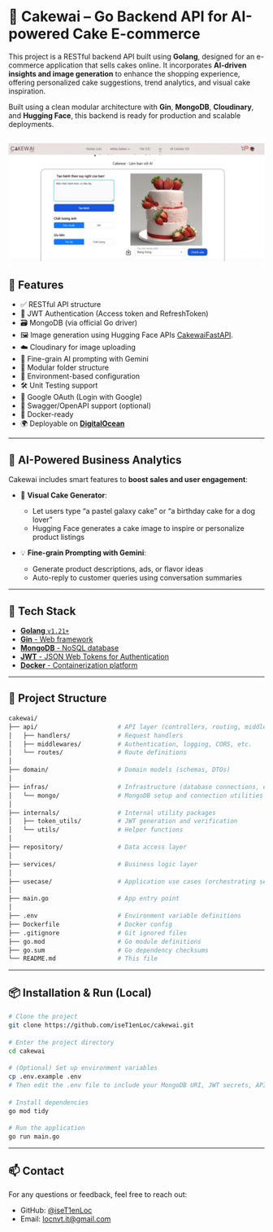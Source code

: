 # 🎂 Cakewai – Go Backend API for AI-powered Cake E-commerce

This project is a RESTful backend API built using **Golang**, designed for an e-commerce application that sells cakes online. It incorporates **AI-driven insights and image generation** to enhance the shopping experience, offering personalized cake suggestions, trend analytics, and visual cake inspiration.

Built using a clean modular architecture with **Gin**, **MongoDB**, **Cloudinary**, and **Hugging Face**, this backend is ready for production and scalable deployments.

![CakeWai Town](media/homepage.png)
---

## 🚀 Features

- ✅ RESTful API structure
- 🔐 JWT Authentication (Access token and RefreshToken)
- 🗃️ MongoDB (via official Go driver)
- 🖼️ Image generation using Hugging Face APIs [CakewaiFastAPI](https://github.com/iseT1enLoc/cakewai_fast_api).
- ☁️ Cloudinary for image uploading
- 🧠 Fine-grain AI prompting with Gemini
- 📁 Modular folder structure
- 🌱 Environment-based configuration
- 🛠️ Unit Testing support
- 🔑 Google OAuth (Login with Google)
- 📄 Swagger/OpenAPI support (optional)
- 🐳 Docker-ready
- 🌍 Deployable on [**DigitalOcean**](https://www.digitalocean.com/)

---

## 🧠 AI-Powered Business Analytics

Cakewai includes smart features to **boost sales and user engagement**:
- 🎨 **Visual Cake Generator**:
  - Let users type “a pastel galaxy cake” or “a birthday cake for a dog lover”
  - Hugging Face generates a cake image to inspire or personalize product listings

- 💡 **Fine-grain Prompting with Gemini**:
  - Generate product descriptions, ads, or flavor ideas
  - Auto-reply to customer queries using conversation summaries

---


## 🧰 Tech Stack

- [**Golang** `v1.21+`](https://golang.org/doc/)
- [**Gin** - Web framework](https://github.com/gin-gonic/gin)
- [**MongoDB** - NoSQL database](https://www.mongodb.com/)
- [**JWT** - JSON Web Tokens for Authentication](https://jwt.io/)
- [**Docker** - Containerization platform](https://www.docker.com/)
---


## 📁 Project Structure
```bash
cakewai/
├── api/                      # API layer (controllers, routing, middleware)
│   ├── handlers/             # Request handlers
│   ├── middlewares/          # Authentication, logging, CORS, etc.
│   └── routes/               # Route definitions
│
├── domain/                   # Domain models (schemas, DTOs)
│
├── infras/                   # Infrastructure (database connections, external services)
│   └── mongo/                # MongoDB setup and connection utilities
│
├── internals/                # Internal utility packages
│   ├── token_utils/          # JWT generation and verification
│   └── utils/                # Helper functions
│
├── repository/               # Data access layer
│
├── services/                 # Business logic layer
│
├── usecase/                  # Application use cases (orchestrating services)
│
├── main.go                   # App entry point
│
├── .env                      # Environment variable definitions
├── Dockerfile                # Docker config
├── .gitignore                # Git ignored files
├── go.mod                    # Go module definitions
├── go.sum                    # Go dependency checksums
└── README.md                 # This file
```
---

## 📦 Installation & Run (Local)

```bash
# Clone the project
git clone https://github.com/iseT1enLoc/cakewai.git

# Enter the project directory
cd cakewai

# (Optional) Set up environment variables
cp .env.example .env
# Then edit the .env file to include your MongoDB URI, JWT secrets, API keys, etc.

# Install dependencies
go mod tidy

# Run the application
go run main.go

```
---
## 📫 Contact

For any questions or feedback, feel free to reach out:

- GitHub: [@iseT1enLoc](https://github.com/iseT1enLoc)
- Email: locnvt.it@gmail.com




